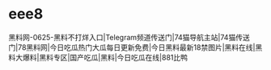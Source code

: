 # eee8
黑料网-0625-黑料不打烊入口|Telegram频道传送门|74猫导航主站|74猫传送门|78黑料网|今日吃瓜热门大瓜每日更新免费|今日黑料最新18禁图片|黑料在线|黑料大爆料|黑料专区|国产吃瓜|黑料|今日吃瓜在线|881比鸭
